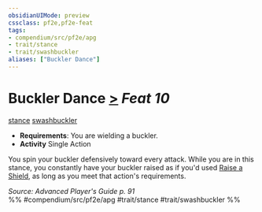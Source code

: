 ```yaml
---
obsidianUIMode: preview
cssclass: pf2e,pf2e-feat
tags:
- compendium/src/pf2e/apg
- trait/stance
- trait/swashbuckler
aliases: ["Buckler Dance"]
---
```

# Buckler Dance  [>](/rules/core-rulebook/chapter-9-playing-the-game.md#Actions "Single Action") *Feat 10*  
[stance](/rules/traits/stance.md)  [swashbuckler](/rules/traits/swashbuckler-apg.md)  

- **Requirements**: You are wielding a buckler.
- **Activity** Single Action

You spin your buckler defensively toward every attack. While you are in this stance, you constantly have your buckler raised as if you'd used [Raise a Shield](/rules/actions/raise-a-shield.md), as long as you meet that action's requirements.

*Source: Advanced Player's Guide p. 91*  
%% #compendium/src/pf2e/apg #trait/stance #trait/swashbuckler %%
